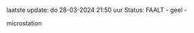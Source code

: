 laatste update: 
do 28-03-2024 21:50   uur 
Status: FAALT - geel - 
<div class="service Y">microstation</div>